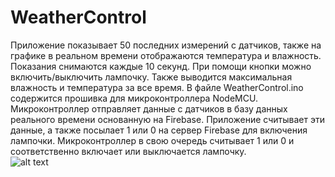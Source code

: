 # WeatherControl
Приложение показывает 50 последних измерений с датчиков, также на графике в реальном времени отображаются температура и влажность. Показания снимаются каждые 10 секунд. При помощи кнопки можно включить/выключить лампочку. Также выводится максимальная влажность и температура за все время. 
В файле WeatherControl.ino содержится прошивка для микроконтроллера NodeMCU. Микроконтроллер отправляет данные с датчиков в базу данных реального времени основанную на Firebase. Приложение считывает эти данные, а также посылает 1 или 0 на сервер Firebase для включения лампочки. Микроконтроллер в свою очередь считывает 1 или 0 и соответственно включает или выключается лампочку. <br />
![alt text](https://i.imgur.com/0RfPNJv.jpg)
